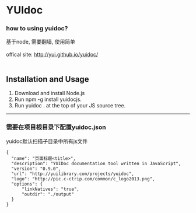 # YUIdoc

### how to using yuidoc? ###

基于node, 需要翻墙, 使用简单<br><br>
offical site: http://yui.github.io/yuidoc/<br><br>

## Installation and Usage ##
1. Download and install Node.js
2. Run npm -g install yuidocjs.
3. Run yuidoc . at the top of your JS source tree.


----------



### 需要在项目根目录下配置yuidoc.json ###
yuidoc默认扫描子目录中所有js文件

    {
      "name": "页面标题<title>",
      "description": "YUIDoc documentation tool written in JavaScript",
      "version": "0.9.0",
      "url": "http://yuilibrary.com/projects/yuidoc",
      "logo": "http://pic.c-ctrip.com/common/c_logo2013.png",
      "options": {
          "linkNatives": "true",
          "outdir": "./output"
      }
    }


